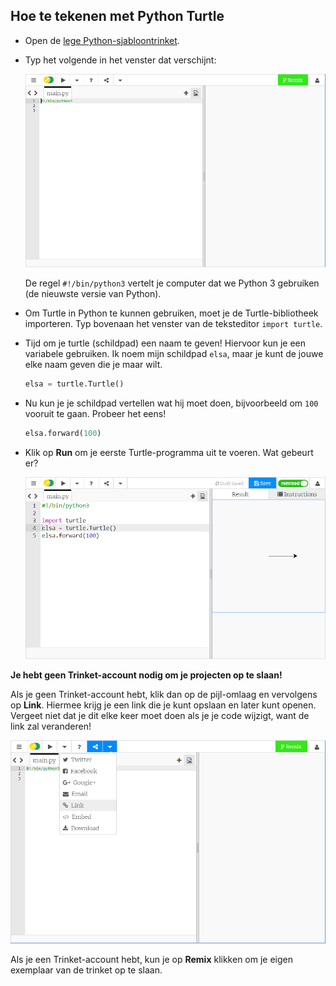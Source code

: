## Hoe te tekenen met Python Turtle

+ Open de [lege Python-sjabloontrinket](http://jumpto.cc/python-new).

+ Typ het volgende in het venster dat verschijnt:
    
    ![schermafbeelding](images/trinket.PNG)
    
    De regel `#!/bin/python3` vertelt je computer dat we Python 3 gebruiken (de nieuwste versie van Python).

+ Om Turtle in Python te kunnen gebruiken, moet je de Turtle-bibliotheek importeren. Typ bovenaan het venster van de teksteditor `import turtle`.

+ Tijd om je turtle (schildpad) een naam te geven! Hiervoor kun je een variabele gebruiken. Ik noem mijn schildpad `elsa`, maar je kunt de jouwe elke naam geven die je maar wilt.
    
    ```python
    elsa = turtle.Turtle()
    ```

+ Nu kun je je schildpad vertellen wat hij moet doen, bijvoorbeeld om `100` vooruit te gaan. Probeer het eens!
    
    ```python
    elsa.forward(100)
    ```

+ Klik op **Run** om je eerste Turtle-programma uit te voeren. Wat gebeurt er?
    
    ![](images/import-turtle.png)

**Je hebt geen Trinket-account nodig om je projecten op te slaan!**

Als je geen Trinket-account hebt, klik dan op de pijl-omlaag en vervolgens op **Link**. Hiermee krijg je een link die je kunt opslaan en later kunt openen. Vergeet niet dat je dit elke keer moet doen als je je code wijzigt, want de link zal veranderen!

![schermafbeelding](images/trinket-link.PNG)

Als je een Trinket-account hebt, kun je op **Remix** klikken om je eigen exemplaar van de trinket op te slaan.